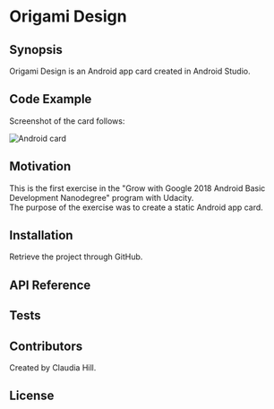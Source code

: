 #  Origami Design

## Synopsis

Origami Design is an Android app card created in Android Studio. 

## Code Example

Screenshot of the card follows:

![Android card](https://github.com/hillc255/OrigamiDesign/readme_assets/OrigamiDesigns.png)


## Motivation

This is the first exercise in the "Grow with Google 2018 Android Basic Development Nanodegree" program with Udacity.  
The purpose of the exercise was to create a static Android app card.

## Installation

Retrieve the project through GitHub.

## API Reference

## Tests

## Contributors

Created by Claudia Hill.

## License
